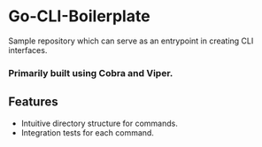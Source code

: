 # Go-CLI-Boilerplate
Sample repository which can serve as an entrypoint in creating CLI interfaces.

### Primarily built using Cobra and Viper.

## Features
* Intuitive directory structure for commands.
* Integration tests for each command.
